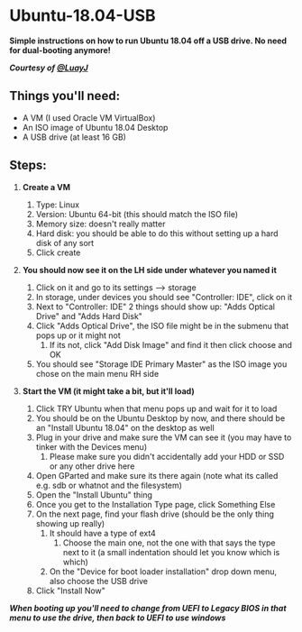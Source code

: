 # Ubuntu-18.04-USB

**Simple instructions on how to run Ubuntu 18.04 off a USB drive. No need for dual-booting anymore!** 

***Courtesy of [@LuayJ](https://github.com/LuayJ)***

## Things you'll need:
* A VM (I used Oracle VM VirtualBox)
* An ISO image of Ubuntu 18.04 Desktop
* A USB drive (at least 16 GB)

## Steps:
1. **Create a VM**
    1. Type: Linux
    2. Version: Ubuntu 64-bit (this should match the ISO file)
    3. Memory size: doesn't really matter
    4. Hard disk: you should be able to do this without setting up a hard disk of any sort
    5. Click create


2. **You should now see it on the LH side under whatever you named it**
    1. Click on it and go to its settings --> storage
    2. In storage, under devices you should see "Controller: IDE", click on it
    3. Next to "Controller: IDE" 2 things should show up: "Adds Optical Drive" and "Adds Hard Disk"
    4. Click "Adds Optical Drive", the ISO file might be in the submenu that pops up or it might not
        1. If its not, click "Add Disk Image" and find it then click choose and OK
    5. You should see "Storage IDE Primary Master" as the ISO image you chose on the main menu RH side

3. **Start the VM (it might take a bit, but it'll load)**
    1. Click TRY Ubuntu when that menu pops up and wait for it to load
    2. You should be on the Ubuntu Desktop by now, and there should be an "Install Ubuntu 18.04" on the desktop as well
    3. Plug in your drive and make sure the VM can see it (you may have to tinker with the Devices menu)
        1. Please make sure you didn't accidentally add your HDD or SSD or any other drive here
    4. Open GParted and make sure its there again (note what its called e.g. sdb or whatnot and the filesystem)
    5. Open the "Install Ubuntu" thing
    6. Once you get to the Installation Type page, click Something Else
    7. On the next page, find your flash drive (should be the only thing showing up really)
        1. It should have a type of ext4
            1. Choose the main one, not the one with that says the type next to it (a small indentation should let you know which is which)
        2. On the "Device for boot loader installation" drop down menu, also choose the USB drive
    8. Click "Install Now"

***When booting up you'll need to change from UEFI to Legacy BIOS in that menu to use the drive, then back to UEFI to use windows***
